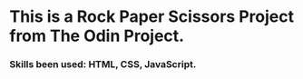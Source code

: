 # This is a Rock Paper Scissors Project from The Odin Project.

### Skills been used: HTML, CSS, JavaScript.
